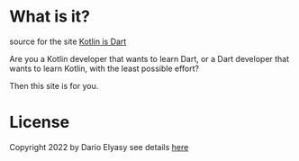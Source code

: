 # What is it?
source for the site [Kotlin is Dart](https://beyondeye.github.io/kotlin_is_dart)

Are you a Kotlin developer that wants to learn Dart, or a Dart developer that wants to learn Kotlin, with the least possible effort?

Then this site is for you.
# License
Copyright 2022 by Dario Elyasy
see details [here](LICENSE.md)
